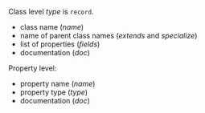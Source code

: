 Class level
_type_ is `record`. 
- class name (_name_)
- name of parent class names (_extends_ and _specialize_)
- list of properties (_fields_)
- documentation (_doc_)

Property level:
- property name (_name_)
- property type (_type_)
- documentation (_doc_)



